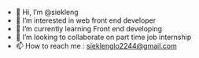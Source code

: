 - 👋 Hi, I’m @siekleng
- 👀 I’m interested in web front end developer
- 🌱 I’m currently learning Front end developing
- 💞️ I’m looking to collaborate on part time job internship
- 📫 How to reach me : sieklenglo2244@gmail.com


<!---
siekleng/siekleng is a ✨ special ✨ repository because its `README.md` (this file) appears on your GitHub profile.
You can click the Preview link to take a look at your changes.
--->
